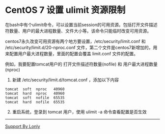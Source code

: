 # CentOS 7 设置 ulimit 资源限制

在bash中有个ulimit命令，可以设置当前session的可用资源。包括打开文件描述符数量、用户的最大进程数量、文件大小等。该命令只能临时改变可用资源。

centos7永久改变可用资源有两个地方要设置，/etc/security/limit.conf 和 /etc/security/limit.d/20-nproc.conf 文件，第二个文件是centos7新增加的，用来配置用户最大进程数量，里面的配置会覆盖 limit.conf 文件的配置。

例如，我要配置tomcat用户的 打开文件描述符数量(nofile) 和  用户最大进程数量(nproc)

1. 新建 /etc/security/limit.d/tomcat.conf ，添加以下内容
```
tomcat  soft  nproc   40960
tomcat  hard  nproc   40960
tomcat  soft  nofile  65535
tomcat  hard  nofile  65535
```

2. 重启系统，登录到 tomcat 用户，使用 ulimit -a 命令查看配置是否生效

____
[Support By Lonly](mailto:lonly197@gmail.com)